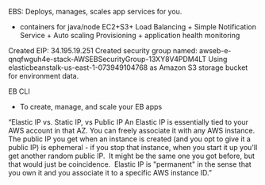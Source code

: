 EBS:
Deploys, manages, scales app services for you.
- containers for java/node
EC2+S3+ Load Balancing + Simple Notification Service + Auto scaling
Provisioning + application health monitoring


Created EIP: 34.195.19.251
Created security group named:
	awseb-e-qnqfwguh4e-stack-AWSEBSecurityGroup-13XY8V4PDM4LT
Using elasticbeanstalk-us-east-1-073949104768 as Amazon S3 storage bucket for environment data.


EB CLI
 - To create, manage, and scale your EB apps


“Elastic IP vs. Static IP, vs Public IP
An Elastic IP is essentially tied to your AWS account in that AZ. You can freely associate it with any AWS instance.  The public IP you get when an instance is created (and you opt to give it a public IP) is ephemeral - if you stop that instance, when you start it up you'll get another random public IP.  It might be the same one you got before, but that would just be coincidence.  Elastic IP is "permanent" in the sense that you own it and you associate it to a specific AWS instance ID.”
